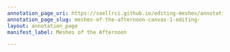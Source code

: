 ```yaml
---
annotation_page_uri: https://saellrci.github.io/editing-meshes/annotations/meshes-of-the-afternoon-canvas-1-editing-.json
annotation_page_slug: meshes-of-the-afternoon-canvas-1-editing-
layout: annotation_page
manifest_label: Meshes of the Afternoon

---
```

